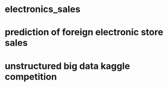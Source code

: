 # electronics_sales
#
# prediction of foreign electronic store sales
# unstructured big data kaggle competition
